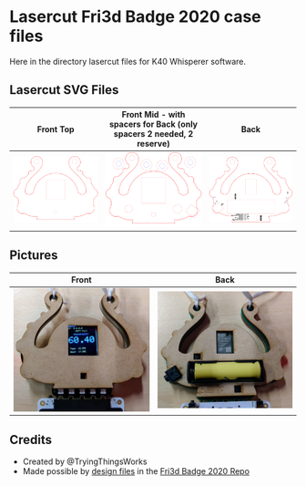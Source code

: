 # Lasercut Fri3d Badge 2020 case files
Here in the directory lasercut files for K40 Whisperer software.

## Lasercut SVG Files
Front Top | Front Mid  - with spacers for Back (only spacers 2 needed, 2 reserve)| Back
:-------------------------:|:-------------------------:|:-------------------------:
![Front Top SVG](Front%20plate%20badge%20top.svg)|  ![Front Mid SVG](Front%20plate%20badge%20mid.svg) | ![Back SVG](Back%20plate%20badge.svg)

## Pictures
Front |  Back
:-------------------------:|:-------------------------:
![Front](front.jpg) |  ![Back](back.jpg)

## Credits
- Created by @TryingThingsWorks
- Made possible by [design files](https://github.com/Fri3dCamp/badge-2020/blob/7e2ec1d9987333af4cedac1ac36ba3c9e4ce6911/design/Fri3D_2020_02/OUTPUT/Fri3D_2020_02.PDF) in the [Fri3d Badge 2020 Repo](https://github.com/Fri3dCamp/badge-2020)
